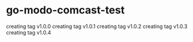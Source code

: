 # go-modo-comcast-test
creating tag v1.0.0
creating tag v1.0.1
creating tag v1.0.2
creating tag v1.0.3
creating tag v1.0.4

